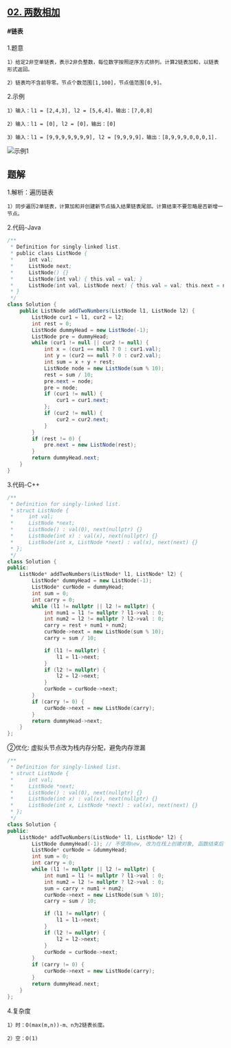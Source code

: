 ## [02. 两数相加](https://leetcode.cn/problems/add-two-numbers/description/)
#### #链表
1.题意

    1）给定2非空单链表，表示2非负整数，每位数字按照逆序方式排列。计算2链表加和，以链表形式返回。

    2）链表均不含前导零。节点个数范围[1,100]，节点值范围[0,9]。

2.示例

    1）输入：l1 = [2,4,3], l2 = [5,6,4]，输出：[7,0,8]

    2）输入：l1 = [0], l2 = [0]，输出：[0]

    3）输入：l1 = [9,9,9,9,9,9,9], l2 = [9,9,9,9]，输出：[8,9,9,9,0,0,0,1].
![示例1](https://assets.leetcode-cn.com/aliyun-lc-upload/uploads/2021/01/02/addtwonumber1.jpg)

    
## 题解
1.解析：遍历链表

    1）同步遍历2单链表，计算加和并创建新节点插入结果链表尾部。计算结束不要忽略是否新增一节点。

2.代码-Java
```java
/**
 * Definition for singly-linked list.
 * public class ListNode {
 *     int val;
 *     ListNode next;
 *     ListNode() {}
 *     ListNode(int val) { this.val = val; }
 *     ListNode(int val, ListNode next) { this.val = val; this.next = next; }
 * }
 */
class Solution {
    public ListNode addTwoNumbers(ListNode l1, ListNode l2) {
        ListNode cur1 = l1, cur2 = l2;
        int rest = 0;
        ListNode dummyHead = new ListNode(-1);
        ListNode pre = dummyHead;
        while (cur1 != null || cur2 != null) {
            int x = (cur1 == null ? 0 : cur1.val);
            int y = (cur2 == null ? 0 : cur2.val);
            int sum = x + y + rest;
            ListNode node = new ListNode(sum % 10);
            rest = sum / 10;
            pre.next = node;
            pre = node;
            if (cur1 != null) {
                cur1 = cur1.next;
            };
            if (cur2 != null) {
                cur2 = cur2.next;
            }
        }
        if (rest != 0) {
            pre.next = new ListNode(rest);
        }
        return dummyHead.next;
    }
}
```

3.代码-C++
```c++
/**
 * Definition for singly-linked list.
 * struct ListNode {
 *     int val;
 *     ListNode *next;
 *     ListNode() : val(0), next(nullptr) {}
 *     ListNode(int x) : val(x), next(nullptr) {}
 *     ListNode(int x, ListNode *next) : val(x), next(next) {}
 * };
 */
class Solution {
public:
    ListNode* addTwoNumbers(ListNode* l1, ListNode* l2) {
        ListNode* dummyHead = new ListNode(-1);
        ListNode* curNode = dummyHead;
        int sum = 0;
        int carry = 0;
        while (l1 != nullptr || l2 != nullptr) {
            int num1 = l1 != nullptr ? l1->val : 0;
            int num2 = l2 != nullptr ? l2->val : 0;
            carry = rest + num1 + num2;
            curNode->next = new ListNode(sum % 10);
            carry = sum / 10;

            if (l1 != nullptr) {
                l1 = l1->next;
            }
            if (l2 != nullptr) {
                l2 = l2->next;
            }
            curNode = curNode->next;
        }
        if (carry != 0) {
            curNode->next = new ListNode(carry);
        }
        return dummyHead->next;
    }
};
```
②优化: 虚拟头节点改为栈内存分配，避免内存泄漏
```c++
/**
 * Definition for singly-linked list.
 * struct ListNode {
 *     int val;
 *     ListNode *next;
 *     ListNode() : val(0), next(nullptr) {}
 *     ListNode(int x) : val(x), next(nullptr) {}
 *     ListNode(int x, ListNode *next) : val(x), next(next) {}
 * };
 */
class Solution {
public:
    ListNode* addTwoNumbers(ListNode* l1, ListNode* l2) {
        ListNode dummyHead(-1); // 不使用new, 改为在栈上创建对象, 函数结束后自动回收
        ListNode* curNode = &dummyHead;
        int sum = 0;
        int carry = 0;
        while (l1 != nullptr || l2 != nullptr) {
            int num1 = l1 != nullptr ? l1->val : 0;
            int num2 = l2 != nullptr ? l2->val : 0;
            sum = carry + num1 + num2;
            curNode->next = new ListNode(sum % 10);
            carry = sum / 10;

            if (l1 != nullptr) {
                l1 = l1->next;
            }
            if (l2 != nullptr) {
                l2 = l2->next;
            }
            curNode = curNode->next;
        }
        if (carry != 0) {
            curNode->next = new ListNode(carry);
        }
        return dummyHead.next;
    }
};
```

4.复杂度

    1）时：O(max(m,n))-m、n为2链表长度。

    2）空：O(1)
